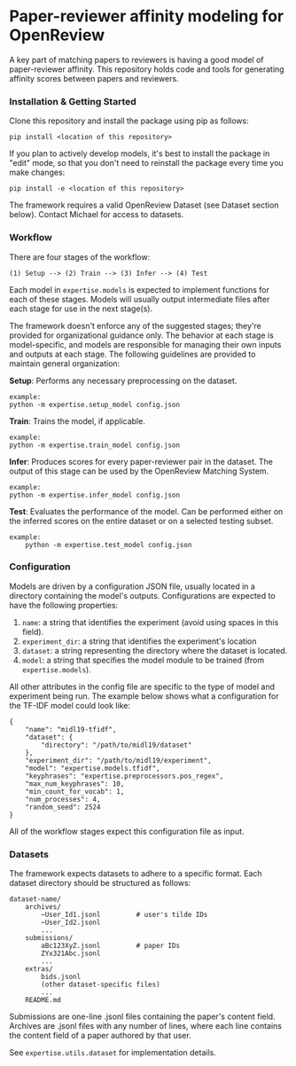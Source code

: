 # Paper-reviewer affinity modeling for OpenReview

A key part of matching papers to reviewers is having a good model of paper-reviewer affinity. This repository holds code and tools for generating affinity scores between papers and reviewers.

### Installation & Getting Started

Clone this repository and install the package using pip as follows:

```
pip install <location of this repository>
```

If you plan to actively develop models, it's best to install the package in "edit" mode, so that you don't need to reinstall the package every time you make changes:

```
pip install -e <location of this repository>
```

The framework requires a valid OpenReview Dataset (see Dataset section below). Contact Michael for access to datasets.

### Workflow

There are four stages of the workflow:

`(1) Setup --> (2) Train --> (3) Infer --> (4) Test`

Each model in `expertise.models` is expected to implement functions for each of these stages. Models will usually output intermediate files after each stage for use in the next stage(s).

The framework doesn't enforce any of the suggested stages; they're provided for organizational guidance only. The behavior at each stage is model-specific, and models are responsible for managing their own inputs and outputs at each stage. The following guidelines are provided to maintain general organization:

**Setup**:
Performs any necessary preprocessing on the dataset.
```
example:
python -m expertise.setup_model config.json
```

**Train**:
Trains the model, if applicable.
```
example:
python -m expertise.train_model config.json
```

**Infer**:
Produces scores for every paper-reviewer pair in the dataset. The output of this stage can be used by the OpenReview Matching System.
```
example:
python -m expertise.infer_model config.json
```

**Test**:
Evaluates the performance of the model. Can be performed either on the inferred scores on the entire dataset or on a selected testing subset.
```
example:
	python -m expertise.test_model config.json
```

### Configuration
Models are driven by a configuration JSON file, usually located in a directory containing the model's outputs. Configurations are expected to have the following properties:

1) `name`: a string that identifies the experiment (avoid using spaces in this field).
2) `experiment_dir`: a string that identifies the experiment's location
3) `dataset`: a string representing the directory where the dataset is located.
4) `model`: a string that specifies the model module to be trained (from `expertise.models`).

All other attributes in the config file are specific to the type of model and experiment being run. The example below shows what a configuration for the TF-IDF model could look like:

```
{
    "name": "midl19-tfidf",
    "dataset": {
        "directory": "/path/to/midl19/dataset"
    },
    "experiment_dir": "/path/to/midl19/experiment",
    "model": "expertise.models.tfidf",
    "keyphrases": "expertise.preprocessors.pos_regex",
    "max_num_keyphrases": 10,
    "min_count_for_vocab": 1,
    "num_processes": 4,
    "random_seed": 2524
}
```

All of the workflow stages expect this configuration file as input.

### Datasets

The framework expects datasets to adhere to a specific format. Each dataset directory should be structured as follows:

```
dataset-name/
	archives/
		~User_Id1.jsonl 		# user's tilde IDs
		~User_Id2.jsonl
		...
	submissions/
		aBc123XyZ.jsonl 		# paper IDs
		ZYx321Abc.jsonl
		...
	extras/
		bids.jsonl
		(other dataset-specific files)
		...
	README.md

```

Submissions are one-line .jsonl files containing the paper's content field. Archives are .jsonl files with any number of lines, where each line contains the content field of a paper authored by that user.

See `expertise.utils.dataset` for implementation details.

